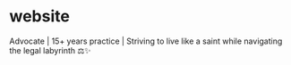 # website
Advocate | 15+ years practice | Striving to live like a saint while navigating the legal labyrinth ⚖️✨
